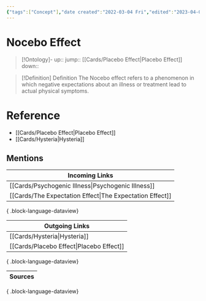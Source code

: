 ```yaml
---
{"tags":["Concept"],"date created":"2022-03-04 Fri","edited":"2023-04-06 Thu","dg-publish":true,"permalink":"/cards/nocebo-effect/","dgPassFrontmatter":true}
---
```


# Nocebo Effect

> [!Ontology]-
> up:: 
> jump:: [[Cards/Placebo Effect\|Placebo Effect]]
> down:: 

> [!Definition] Definition
> The Nocebo effect refers to a phenomenon in which negative expectations about an illness or treatment lead to actual physical symptoms. 

# Reference
- [[Cards/Placebo Effect\|Placebo Effect]]
- [[Cards/Hysteria\|Hysteria]]

## Mentions
| Incoming Links                                              |
| ----------------------------------------------------------- |
| [[Cards/Psychogenic Illness\|Psychogenic Illness]]       |
| [[Cards/The Expectation Effect\|The Expectation Effect]] |

{ .block-language-dataview}

| Outgoing Links                              |
| ------------------------------------------- |
| [[Cards/Hysteria\|Hysteria]]             |
| [[Cards/Placebo Effect\|Placebo Effect]] |

{ .block-language-dataview}

| Sources |
| ------- |

{ .block-language-dataview}